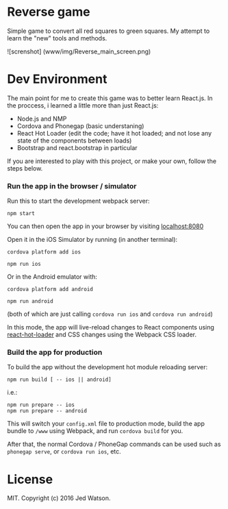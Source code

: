 # Reverse game

Simple game to convert all red squares to green squares. My attempt to learn the "new" tools and methods.

![screnshot]
(www/img/Reverse_main_screen.png)

# Dev Environment
The main point for me to create this game was to better learn React.js. In the proccess, i learned a little more than just React.js:
- Node.js and NMP
- Cordova and Phonegap (basic understaning)
- React Hot Loader (edit the code; have it hot loaded; and not lose any state of the components between loads)
- Bootstrap and react.bootstrap in particular

If you are interested to play with this project, or make your own, follow the steps below.

### Run the app in the browser / simulator

Run this to start the development webpack server:

```
npm start
```

You can then open the app in your browser by visiting [localhost:8080](http://localhost:8080)

Open it in the iOS Simulator by running (in another terminal):

```
cordova platform add ios
```

```
npm run ios
```

Or in the Android emulator with:

```
cordova platform add android
```

```
npm run android
```

(both of which are just calling `cordova run ios` and `cordova run android`)

In this mode, the app will live-reload changes to React components using [react-hot-loader](https://github.com/gaearon/react-hot-loader) and CSS changes using the Webpack CSS loader.

### Build the app for production

To build the app without the development hot module reloading server:

```
npm run build [ -- ios || android]
```

i.e.:

```
npm run prepare -- ios
npm run prepare -- android
```

This will switch your `config.xml` file to production mode, build the app bundle to `/www` using Webpack, and run `cordova build` for you.

After that, the normal Cordova / PhoneGap commands can be used such as `phonegap serve`, or `cordova run ios`, etc.

# License

MIT. Copyright (c) 2016 Jed Watson.

